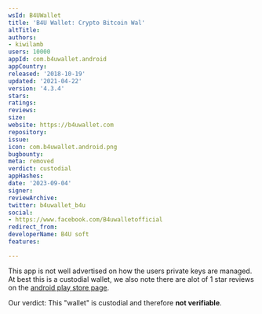 ```yaml
---
wsId: B4UWallet
title: 'B4U Wallet: Crypto Bitcoin Wal'
altTitle: 
authors:
- kiwilamb
users: 10000
appId: com.b4uwallet.android
appCountry: 
released: '2018-10-19'
updated: '2021-04-22'
version: '4.3.4'
stars: 
ratings: 
reviews: 
size: 
website: https://b4uwallet.com
repository: 
issue: 
icon: com.b4uwallet.android.png
bugbounty: 
meta: removed
verdict: custodial
appHashes: 
date: '2023-09-04'
signer: 
reviewArchive: 
twitter: b4uwallet_b4u
social:
- https://www.facebook.com/B4uwalletofficial
redirect_from: 
developerName: B4U soft
features: 

---
```


This app is not well advertised on how the users private keys are managed.
At best this is a custodial wallet, we also note there are alot of 1 star reviews on the [android play store page](https://play.google.com/store/apps/details?id=com.b4uwallet.android&showAllReviews=true).

Our verdict: This "wallet" is custodial and therefore **not verifiable**.
